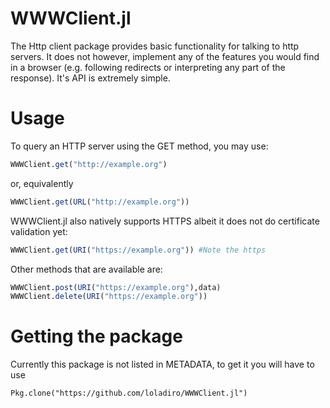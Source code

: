 WWWClient.jl
=============

The Http client package provides basic functionality for talking to http servers. 
It does not however, implement any of the features you would find in a browser (e.g.
following redirects or interpreting any part of the response). It's API is extremely simple.

# Usage

To query an HTTP server using the GET method, you may use:
```julia
WWWClient.get("http://example.org")
```
or, equivalently

```julia
WWWClient.get(URL("http://example.org"))
```

WWWClient.jl also natively supports HTTPS albeit it does not do certificate validation yet:
```julia
WWWClient.get(URI("https://example.org")) #Note the https
```

Other methods that are available are:
```julia
WWWClient.post(URI("https://example.org"),data)
WWWClient.delete(URI("https://example.org"))
```

# Getting the package

Currently this package is not listed in METADATA, to get it you will have to use
```
Pkg.clone("https://github.com/loladiro/WWWClient.jl")
```